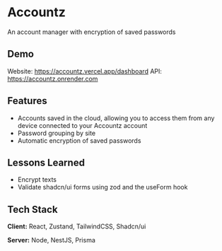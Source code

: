 
# Accountz

An account manager with encryption of saved passwords


## Demo

Website: https://accountz.vercel.app/dashboard
API: https://accountz.onrender.com


## Features

- Accounts saved in the cloud, allowing you to access them from any device connected to your Accountz account
- Password grouping by site
- Automatic encryption of saved passwords

## Lessons Learned

- Encrypt texts
- Validate shadcn/ui forms using zod and the useForm hook



## Tech Stack

**Client:** React, Zustand, TailwindCSS, Shadcn/ui

**Server:** Node, NestJS, Prisma

